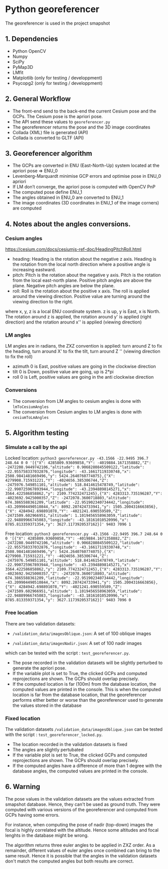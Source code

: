 # Python georeferencer
The georeferencer is used in the project smapshot

## 1. Dependencies
* Python OpenCV
* Numpy
* SciPy
* PyMap3D
* LMfit
* Matplotlib (only for testing / developpment)
* Psycopg2 (only for testing / developpment)

## 2. General Workflow
* The front-end send to the back-end the current Cesium pose and the GCPs. The Cesium pose is the apriori pose.
* The API send these values to `georeferencer.py`
* The georeferencer returns the pose and the 3D image coordinates
* Collada (XML) file is generated (API)
* Collada is converted to GLTF (API)

## 3. Georeferencer algorithm
* The GCPs are converted in ENU (East-North-Up) system located at the apriori pose => ENU_0
* Levenberg-Marquardt minimise GCP errors and optimise pose in ENU_0 apriori 
* If LM don’t converge, the apriori pose is computed with OpenCV PnP 
* The computed pose define ENU_1
* The angles obtained in ENU_0 are converted to ENU_1
* The image coordinates (3D coordinates in ENU_1 of the image corners) are computed

## 4. Notes about the angles conversions.

### Cesium angles
https://cesium.com/docs/cesiumjs-ref-doc/HeadingPitchRoll.html

* heading: Heading is the rotation about the negative z axis. Heading is the rotation from the local north direction where a positive angle is increasing eastward.
* pitch: Pitch is the rotation about the negative y axis. Pitch is the rotation from the local east-north plane. Positive pitch angles are above the plane. Negative pitch angles are below the plane.
* roll: Roll is the rotation about the positive x axis. The roll is applied around the viewing direction. Positive value are turning around the viewing direction to the right.

where x, y, z is a local ENU coordinate system. z is up, y is East, x is North. The rotation around z is applied, the rotation around y'  is applied (right direction) and the rotation around x'' is applied (viewing direction)

### LM angles
LM angles are in radians, the ZXZ convention is applied: turn around Z to fix the heading, turn around X' to fix the tilt, turn around Z '' (viewing direction to fix the roll)

* azimuth 0 is East, positive values are going in the clockwise direction
* tilt 0 is Down, positive value are going, up is 2*pi
* roll 0 is Left, positive values are going in the anti clockwise direction

### Conversions
* The conversion from LM angles to cesium angles is done with `lmToCesiumAngles`
* The conversion from Cesium angles to LM angles is done with `cesiumToLmAngles`


## 5. Algorithm testing

### Simulate a call by the api

Locked location:
`python3 georeferencer.py -43.1566 -22.9495 396.7 248.64 0 0 '[{"X": 4285809.93609858,"Y": -4019884.1671358882,"Z": -2472208.9449742106,"altitude": 0.9068280845509122,"latitude": -22.955758337032876,"longitude": -43.16617119330748,"x": 2508.9841481669496,"y": 5424.2640760774075},{"X": 4279908.715931221,"Y": -4024656.385306744,"Z": -2475976.549851101,"altitude": 518.8414615478749,"latitude": -22.990725967893944,"longitude": -43.23948898145271,"x": 3564.422586858862,"y": 2109.774232471245},{"X": 4283313.735196287,"Y": -4023692.9425000357,"Z": -2472078.3600718803,"altitude": 674.3865588361209,"latitude": -22.951902340734442,"longitude": -43.209904490510844,"x": 8092.207424733941,"y": 1505.2004316663856}, {"X": 4284942.698891078,"Y": -4021241.690559589,"Z": -2471509.602966951,"altitude": 1.1019456558963059,"latitude": -22.94889966745083,"longitude": -43.18161010520996,"x": 8785.813359371354,"y": 3627.1173920537162}]' 9483 7096 1`

Free location:
`python3 georeferencer.py -43.1566 -22.9495 396.7 248.64 0 0 '[{"X": 4285809.93609858,"Y": -4019884.1671358882,"Z": -2472208.9449742106,"altitude": 0.9068280845509122,"latitude": -22.955758337032876,"longitude": -43.16617119330748,"x": 2508.9841481669496,"y": 5424.2640760774075},{"X": 4279908.715931221,"Y": -4024656.385306744,"Z": -2475976.549851101,"altitude": 518.8414615478749,"latitude": -22.990725967893944,"longitude": -43.23948898145271,"x": 3564.422586858862,"y": 2109.774232471245},{"X": 4283313.735196287,"Y": -4023692.9425000357,"Z": -2472078.3600718803,"altitude": 674.3865588361209,"latitude": -22.951902340734442,"longitude": -43.209904490510844,"x": 8092.207424733941,"y": 1505.2004316663856}, {"X": 4284942.698891078,"Y": -4021241.690559589,"Z": -2471509.602966951,"altitude": 1.1019456558963059,"latitude": -22.94889966745083,"longitude": -43.18161010520996,"x": 8785.813359371354,"y": 3627.1173920537162}]' 9483 7096 0`

### Free location
There are two validation datasets:

*  `/validation_data/imagesOblique.json`:  A set of 100 oblique images

* `/validation_data/imagesNadir.json`: A set of 100 nadir images

which can be tested with the script : `test_georeferencer.py`. 

* The pose recorded in the validation datasets will be slightly perturbed to generate the apriori pose. 
*  If the variable plot is set to True, the clicked GCPs and computed reprojections are shown. The GCPs should overlap precisely.
* If the computed location is far (100m) from the database location, the computed values are printed in the console. This is when the computed location is far from the database location, that the georeferencer performs either better or worse than the georeferencer used to generate the values stored in the database

### Fixed location
The validation datasets `/validation_data/imagesOblique.json` can be tested with the script : `test_georeferencer_locked.py`. 

* The location recorded in the validation datasets is fixed
* The angles are slightly pertubated
*  If the variable plot is set to True, the clicked GCPs and computed reprojections are shown. The GCPs should overlap precisely.
* If the computed angles have a difference of more than 1 degree with the database angles, the computed values are printed in the console.

## 6. Warning
The pose values in the validation datasets are the values extracted from smapshot database. Hence, they can't be used as ground truth. They were computed with various versions of the georeferencer and computed from GCPs having some errors.

For instance, when computing the pose of nadir (top-down) images the focal is highly correlated with the altitude. Hence some altitudes and focal lenghts in the database might be wrong.

The algorithm returns three euler angles to be applied in ZXZ order. As a remainder, different values of euler angles once combined can bring to the same result. Hence it is possible that the angles in the validation datasets don't match the computed angles but both results are correct.
